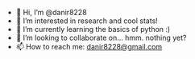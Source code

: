 - 👋 Hi, I’m @danir8228
- 👀 I’m interested in research and cool stats!
- 🌱 I’m currently learning the basics of python :)
- 💞️ I’m looking to collaborate on... hmm. nothing yet?
- 📫 How to reach me: danir8228@gmail.com

<!---
danir8228/danir8228 is a ✨ special ✨ repository because its `README.md` (this file) appears on your GitHub profile.
You can click the Preview link to take a look at your changes.
--->
